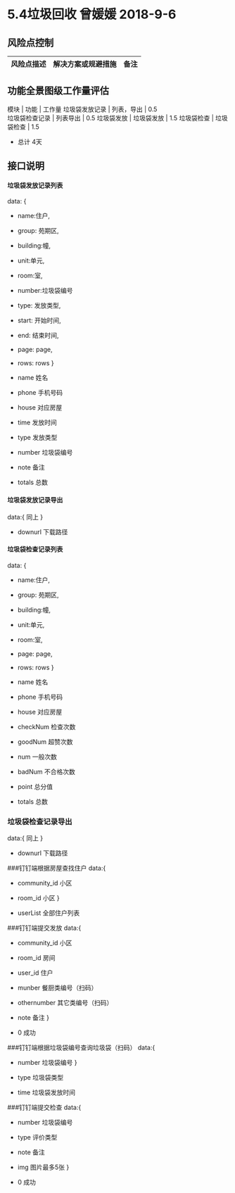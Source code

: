 # 5.4垃圾回收 曾媛媛 2018-9-6


## 风险点控制
  风险点描述  |  解决方案或规避措施  |  备注
     ---    |        ---        |   ---  



## 功能全景图级工作量评估
模块              |    功能              |    工作量
垃圾袋发放记录      |    列表，导出         |    0.5  
垃圾袋检查记录      |    列表导出           |    0.5
垃圾袋发放         |    垃圾袋发放          |     1.5
垃圾袋检查         |     垃圾袋检查         |    1.5

* 总计 4天




## 接口说明

#### 垃圾袋发放记录列表
data: {
  - name:住户,
  - group: 苑期区,
  - building:幢,
  - unit:单元,
  - room:室,
  - number:垃圾袋编号
  - type: 发放类型,
  - start: 开始时间,
  - end: 结束时间,
  - page: page,
  - rows: rows
}

- name             姓名
- phone            手机号码
- house            对应房屋
- time             发放时间
- type             发放类型
- number           垃圾袋编号
- note             备注
- totals           总数

#### 垃圾袋发放记录导出
data:{
  同上
}

- downurl          下载路径


#### 垃圾袋检查记录列表
data: {
  - name:住户,
  - group: 苑期区,
  - building:幢,
  - unit:单元,
  - room:室,
  - page: page,
  - rows: rows
}

- name             姓名
- phone            手机号码
- house            对应房屋
- checkNum         检查次数
- goodNum          超赞次数
- num              一般次数
- badNum           不合格次数
- point            总分值
- totals           总数

### 垃圾袋检查记录导出
data:{
  同上
}

- downurl          下载路径

###钉钉端根据房屋查找住户
data:{
  - community_id     小区
  - room_id          小区
}

- userList          全部住户列表         

###钉钉端提交发放
data:{
  - community_id     小区
  - room_id          房间
  - user_id          住户
  - munber           餐厨类编号（扫码）
  - othernumber      其它类编号（扫码）
  - note             备注
}

- 0                  成功

###钉钉端根据垃圾袋编号查询垃圾袋（扫码）
data:{
  - number           垃圾袋编号
}

- type          垃圾袋类型
- time          垃圾袋发放时间

###钉钉端提交检查
data:{
  - number        垃圾袋编号
  - type          评价类型
  - note          备注
  - img           图片最多5张
}

- 0               成功